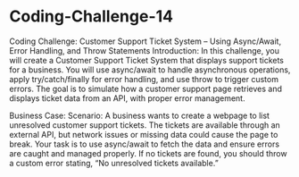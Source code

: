 # Coding-Challenge-14
Coding Challenge: Customer Support Ticket System – Using Async/Await, Error Handling, and Throw Statements
Introduction:
In this challenge, you will create a Customer Support Ticket System that displays support tickets for a business. You will use async/await to handle asynchronous operations, apply try/catch/finally for error handling, and use throw to trigger custom errors. The goal is to simulate how a customer support page retrieves and displays ticket data from an API, with proper error management.

Business Case:
Scenario: A business wants to create a webpage to list unresolved customer support tickets. The tickets are available through an external API, but network issues or missing data could cause the page to break. Your task is to use async/await to fetch the data and ensure errors are caught and managed properly. If no tickets are found, you should throw a custom error stating, “No unresolved tickets available.”

